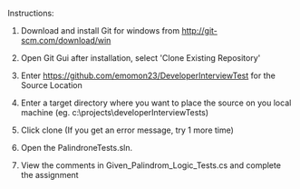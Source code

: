Instructions:

1. Download and install Git for windows from http://git-scm.com/download/win
2. Open Git Gui after installation, select 'Clone Existing Repository'
3. Enter https://github.com/emomon23/DeveloperInterviewTest for the Source Location
4. Enter a target directory where you want to place the source on you local machine (eg. c:\projects\developerInterviewTests)
5. Click clone (If you get an error message, try 1 more time)

6. Open the PalindroneTests.sln.  
7. View the comments in Given_Palindrom_Logic_Tests.cs and complete the assignment
